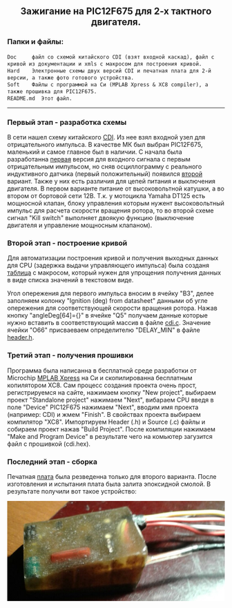 <h2 align="center">Зажигание на PIC12F675 для 2-х тактного двигателя.</h2>

### Папки и файлы:

    Doc     файл со схемой китайского CDI (взят входной каскад), файл с кривой из документации и xmls с макросом для построения кривой.
    Hard    Электронные схемы двух версий CDI и печатная плата для 2-й версии, а также фото готового устройства.
    Soft    Файлы с программой на Си (MPLAB Xpress & XC8 compiler), а также прошивка для PIC12F675.
    README.md  Этот файл.
---
### Первый этап - разработка схемы

В сети нашел схему китайского [CDI](https://github.com/nva1773/Ignition-for-2-stroke-engine/blob/master/Doc/CDI-AC-DC.jpg).
Из нее взял входной узел для отрицательного импульса. В качестве МК был выбран PIC12F675, маленький и самое главное был в наличии.
С начала была разработанна [первая](https://github.com/nva1773/Ignition-for-2-stroke-engine/blob/master/Hard/sch1.jpg) версия для входного сигнала с первым отрицательным импульсом, но сняв осциллограмму с реального 
индуктивного датчика (первый положительный) появился [второй](https://github.com/nva1773/Ignition-for-2-stroke-engine/blob/master/Hard/sch2.jpg) вариант. Также у них есть различия для цепей питания и выключения двигателя.
В первом варианте питание от высоковольтной катушки, а во втором от бортовой сети 12В. Т.к. у мотоцикла Yamaha DT125 есть мощносной клапан, блоку управления которым нужент высоковольтный импульс для расчета скорости вращения ротора, то во второй схеме сигнал "Kill switch" выполняет двоякую функцию (выключение двигателя и управление мощносным клапаном).

### Второй этап - построение кривой

Для автоматизации построения кривой и получения выходных данных для CPU (задержка выдачи управляющего импульса) была созданя [таблица](https://github.com/nva1773/Ignition-for-2-stroke-engine/blob/master/Doc/Ignition-Yamaha-DT125-65deg.xlsm) с макросом, который нужен для упрощения получения данных в виде списка значений в текстовом виде.

Угол опережения для первого импульса вносим в ячейку "B3", делее заполняем колонку "Ignition (deg) from datasheet" данными об угле опережения для соответствующей скорости вращения ротора. Нажав кнопку "angleDeg[64]={}" в ячейке "Q5" получаем данные которые нужно вставить в соответствующий массив в файле [cdi.c](https://github.com/nva1773/Ignition-for-2-stroke-engine/blob/master/Soft/cdi.c).
Значение ячейки "O66" присваеваем определителю "DELAY_MIN" в файле [header.h](https://github.com/nva1773/Ignition-for-2-stroke-engine/blob/master/Soft/header.h).

### Третий этап - получения прошивки

Программа была написанна в бесплатной среде разработки от Microchip [MPLAB Xpress](https://mplabxpress.microchip.com/mplabcloud/ide) на Си и скопилированна бесплатным копилятором XC8. Сам процесс создания проекта очень прост, регистрируемся на сайте, нажимаем кнопку "New project", выбираем проект "Standalone project" нажимаем "Next", вибараем CPU введя в поле "Device" PIC12F675 нажимаем "Next", вводим имя проекта (например: CDI) и жмем "Finish". В свойствах проекта выбираем компилятор "XC8". Импортируем Header (.h) и Source (.c) файлы и собираем проект нажав "Build Project". После компиляции нажимаем "Make and Program Device" в результате чего на комьютер загузится файл с прошивкой (cdi.hex).

### Последний этап - сборка

Печатная [плата](https://github.com/nva1773/Ignition-for-2-stroke-engine/blob/master/Hard/pcb.jpg) была резведенна только для второго варианта. После изготовления и испытания плата была залита эпоксидной смолой. В результате получили вот такое устройство:

![CDI](https://github.com/nva1773/Ignition-for-2-stroke-engine/blob/master/Hard/foto.jpg)
